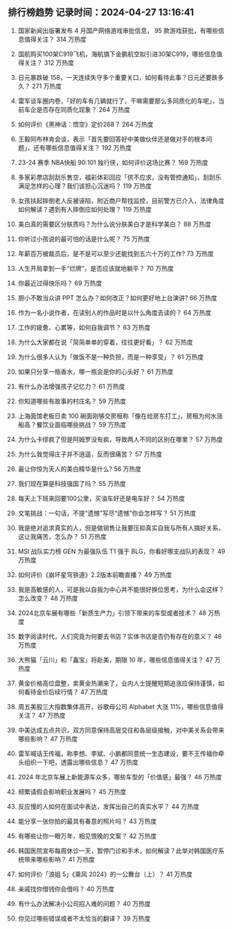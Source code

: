 
## 排行榜趋势 记录时间：2024-04-27 13:16:41
  
  1. 国家新闻出版署发布 4 月国产网络游戏审批信息， 95 款游戏获批，有哪些信息值得关注？ 314 万热度
    
  2. 国航购买100架C919飞机，海航旗下金鹏航空拟引进30架C919，哪些信息值得关注？ 312 万热度
    
  3. 日元暴跌破 158，一天连续失守多个重要关口，如何看待此事？日元还要跌多久？ 271 万热度
    
  4. 雷军谈车圈内卷，「好的车有几辆就行了，干嘛需要那么多同质化的车呢」，当前车企是否存在同质化现象？ 264 万热度
    
  5. 如何评价《黑神话：悟空》定价268？ 264 万热度
    
  6. 王毅同布林肯会谈，表示「首先要回答好中美做伙伴还是做对手的根本问题」，还有哪些信息值得关注？ 192 万热度
    
  7. 23-24 赛季 NBA快船 90:101 独行侠，如何评价这场比赛？ 169 万热度
    
  8. 多家彩票店刮刮乐售空，福彩体彩回应「供不应求，没有管控通知」，刮刮乐满足怎样的心理？我们该担心沉迷吗？ 119 万热度
    
  9. 女孩扶起摔倒老人反被诬陷，附近商户帮找监控，目前警方已介入，法律角度如何解读？遇到有人摔倒应如何处理？ 119 万热度
    
  10. 美白真的需要区分肤质吗？为什么说分肤美白才是科学美白？ 88 万热度
    
  11. 你听过小孩说的最可怕的话是什么呢？ 75 万热度
    
  12. 年薪百万被裁员后，是不是可以至少还能找到五六十万的工作? 73 万热度
    
  13. 人生开局拿到一手“烂牌”，是否应该就地躺平？ 70 万热度
    
  14. 你最近过得快乐吗？ 69 万热度
    
  15. 胆小不敢当众讲 PPT 怎么办？如何改正？如何更好地上台演讲? 66 万热度
    
  16. 作为一名小说作者，在读别人的作品时是以什么角度去读的？ 64 万热度
    
  17. 工作的疲惫、心累等，如何自我调节？ 63 万热度
    
  18. 为什么大家都在说「简简单单的穿着，往往更好看」？ 62 万热度
    
  19. 为什么很多人认为「做饭不是一种负担，而是一种享受」？ 61 万热度
    
  20. 如果只分享一瓶香水，哪一瓶会是你的心头好？ 61 万热度
    
  21. 有什么办法增强孩子记忆力？ 61 万热度
    
  22. 你知道哪些有故事的村庄名？ 59 万热度
    
  23. 上海面馆老板日卖 100 碗面刚够交房租称「像在给房东打工」，房租为何水涨船高？餐饮业面临哪些挑战？ 59 万热度
    
  24. 为什么卡缪疯了但是阿姆罗没有疯，导致两人不同的区别在哪里？ 57 万热度
    
  25. 为什么我觉得庄子并不逍遥，反而很痛苦？ 57 万热度
    
  26. 最让你惊为天人的美白精华是什么? 56 万热度
    
  27. 我们现在算是科技强国了吗？ 55 万热度
    
  28. 每天上下班来回要100公里，买油车好还是电车好？ 54 万热度
    
  29. 文笔挑战：一句话，不提“遗憾”写尽“遗憾”你会怎样写？ 51 万热度
    
  30. 我是绝对追求真实的人，但是做销售让我要压抑真实自我与所有人搞好关系，这让我痛苦，怎么办？ 51 万热度
    
  31. MSI 战队实力榜 GEN 为最强队伍 T1 强于 BLG，你看好哪支战队的表现？ 49 万热度
    
  32. 如何评价《崩坏星穹铁道》2.2版本前瞻直播？ 49 万热度
    
  33. 我是高敏感的人，可是我以自我为中心并不能很好换位思考，为什么会这样？怎么改变？ 48 万热度
    
  34. 2024北京车展有哪些「新质生产力」引领下带来的车型或者技术？ 48 万热度
    
  35. 数字阅读时代，人们究竟为何要去书店？实体书店是否仍有存在的意义？ 48 万热度
    
  36. 大熊猫「云川」和「鑫宝」将赴美，期限 10 年，哪些信息值得关注？ 47 万热度
    
  37. 黄金价格高位盘整，卖黄金热潮来了，业内人士提醒短期追涨应保持谨慎，如何看待金价后续行情？ 47 万热度
    
  38. 周五美股三大指数集体高开，谷歌母公司 Alphabet 大涨 11%，哪些信息值得关注？ 47 万热度
    
  39. 中美达成五点共识，双方同意保持高层交往和各层级接触，对中美关系会带来哪些影响？ 47 万热度
    
  40. 雷军喊话王传福，称李想、李斌、小鹏都同意统一生态建设，要不王传福你牵头组织一下吧，透露出哪些信息？ 47 万热度
    
  41. 2024 年北京车展上新能源车众多，哪些车型的「价值感」最强？ 46 万热度
    
  42. 频繁请假会影响职业发展吗？ 45 万热度
    
  43. 反应慢的人如何在面试中表达，发挥出自己的真实水平？ 44 万热度
    
  44. 能分享一张你拍的最具有春意的照片吗？ 43 万热度
    
  45. 有哪些让你一眼万年，相见恨晚的文案？ 42 万热度
    
  46. 韩国医院宣布每周休诊一天，暂停门诊和手术，如何解读？此举对韩国医疗系统带来哪些影响？ 41 万热度
    
  47. 如何评价「浪姐 5」《乘风 2024》的一公舞台（上）？ 41 万热度
    
  48. 亲戚找你借钱你会借吗？ 40 万热度
    
  49. 有什么办法解决小公司招人难的问题？ 40 万热度
    
  50. 你见过哪些错误或者不太恰当的翻译？ 39 万热度
    